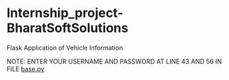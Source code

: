 # Internship_project-BharatSoftSolutions
Flask Application of Vehicle Information 

NOTE:
ENTER YOUR USERNAME AND PASSWORD 
AT LINE 43 AND 56
IN FILE [base.py](www.google.com)
